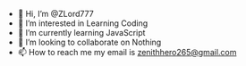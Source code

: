 - 👋 Hi, I’m @ZLord777
- 👀 I’m interested in Learning Coding
- 🌱 I’m currently learning JavaScript
- 💞️ I’m looking to collaborate on Nothing
- 📫 How to reach me my email is zenithhero265@gmail.com

<!---
ZLord777/ZLord777 is a ✨ special ✨ repository because its `README.md` (this file) appears on your GitHub profile.
You can click the Preview link to take a look at your changes.
--->
